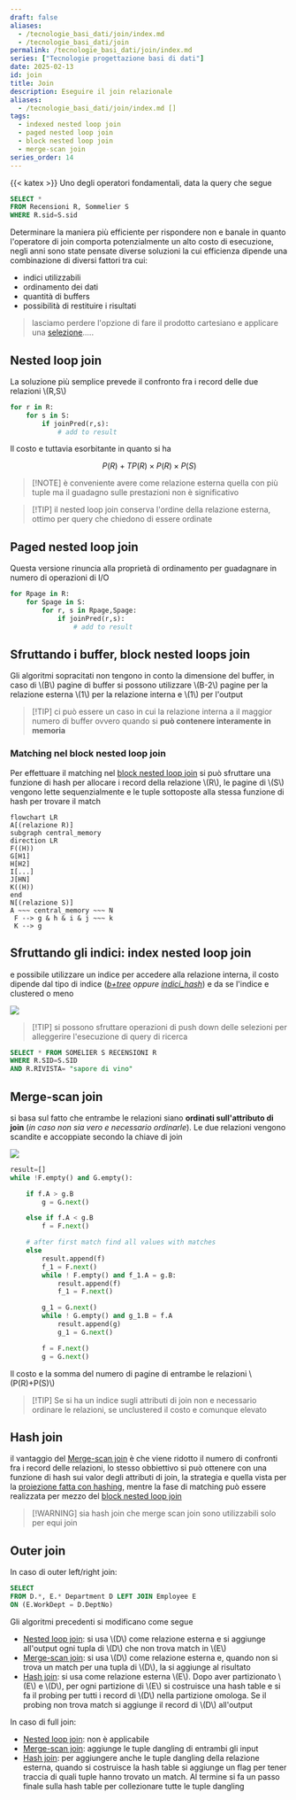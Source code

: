 ```yaml
---
draft: false
aliases:
  - /tecnologie_basi_dati/join/index.md
  - /tecnologie_basi_dati/join
permalink: /tecnologie_basi_dati/join/index.md
series: ["Tecnologie progettazione basi di dati"]
date: 2025-02-13
id: join
title: Join
description: Eseguire il join relazionale
aliases:
  - /tecnologie_basi_dati/join/index.md []
tags:
  - indexed nested loop join
  - paged nested loop join
  - block nested loop join
  - merge-scan join
series_order: 14
---
```


{{< katex >}}
Uno degli operatori fondamentali, data la query che segue

```sql
SELECT *
FROM Recensioni R, Sommelier S
WHERE R.sid=S.sid
```

Determinare la maniera più efficiente per rispondere non e banale in quanto l'operatore di join comporta potenzialmente un alto costo di esecuzione, negli anni sono state pensate diverse soluzioni la cui efficienza dipende una combinazione di diversi fattori tra cui:

- indici utilizzabili
- ordinamento dei dati
- quantità di buffers
- possibilità di restituire i risultati
> lasciamo perdere l'opzione di fare il prodotto cartesiano e applicare una [selezione](/tecnologie_basi_dati/selezione).....

## Nested loop join

La soluzione più semplice prevede il confronto fra i record delle due relazioni \\(R,S\\)

```python
for r in R:
	for s in S:
		if joinPred(r,s):
			# add to result
```

Il costo e tuttavia esorbitante in quanto si ha

$$
P(R) + TP(R)\times P(R)\times P(S)
$$

>[!NOTE] è conveniente avere come relazione esterna quella con più tuple ma il guadagno sulle prestazioni non è significativo

>[!TIP] il nested loop join conserva l'ordine della relazione esterna, ottimo per query che chiedono di essere ordinate

## Paged nested loop join

Questa versione rinuncia alla proprietà di ordinamento per guadagnare in numero di operazioni di I/O

```python
for Rpage in R:
	for Spage in S:
		for r, s in Rpage,Spage:
			if joinPred(r,s):
				# add to result
```

## Sfruttando i buffer, block nested loops join

Gli algoritmi sopracitati non tengono in conto la dimensione del buffer, in caso di \\(B\\) pagine di buffer si possono utilizzare \\(B-2\\) pagine per la relazione esterna \\(1\\) per la relazione interna e \\(1\\) per l'output

>[!TIP] ci può essere un caso in cui la relazione interna a il maggior numero di buffer ovvero quando si **può contenere interamente in memoria**

### Matching nel block nested loop join

Per effettuare il matching nel [block nested loop join](#sfruttando-i-buffer-block-nested-loops-join) si può sfruttare una funzione di hash per allocare i record della relazione \\(R\\), le pagine di \\(S\\) vengono lette sequenzialmente e le tuple sottoposte alla stessa  funzione di hash per trovare il match

```mermaid
flowchart LR
A[(relazione R)]
subgraph central_memory
direction LR
F((H))
G[H1]
H[H2]
I[...]
J[HN]
K((H))
end
N[(relazione S)]
A ~~~ central_memory ~~~ N
 F --> g & h & i & j ~~~ k
 K --> g
```

## Sfruttando gli indici: index nested loop join

e possibile utilizzare un indice per accedere alla relazione interna, il costo dipende dal tipo di indice (*[b+tree](/tecnologie_basi_dati/b+tree) oppure [indici_hash](/tecnologie_basi_dati/indici_hash)*) e da se l'indice e clustered o meno


![](index_nested_loop_join.png)

>[!TIP]  si possono sfruttare operazioni di push down delle selezioni per alleggerire l'esecuzione di query di ricerca
```sql
SELECT * FROM SOMELIER S RECENSIONI R
WHERE R.SID=S.SID
AND R.RIVISTA= "sapore di vino"
```

## Merge-scan join

si basa sul fatto che entrambe le relazioni siano **ordinati sull'attributo di join** (*in caso non sia vero e necessario ordinarle*). Le due relazioni vengono scandite e accoppiate secondo la chiave di join

![](merge_scan_join.png)

```python
result=[]
while !F.empty() and G.empty():

    if f.A > g.B
        g = G.next()

    else if f.A < g.B
        f = F.next()

	# after first match find all values with matches
    else
		result.append(f)
		f_1 = F.next()
        while ! F.empty() and f_1.A = g.B:
			result.append(f)
			f_1 = F.next()

        g_1 = G.next()
        while ! G.empty() and g_1.B = f.A
			result.append(g)
	        g_1 = G.next()

        f = F.next()
        g = G.next()
```

Il costo  e la somma del numero di pagine di entrambe le relazioni \\(P(R)+P(S)\\)

>[!TIP] Se si ha un indice sugli attributi di join non e necessario ordinare le relazioni, se unclustered il costo e comunque elevato

## Hash join

il vantaggio del [Merge-scan join](#merge-scan-join) è che viene ridotto il numero di confronti fra i record delle relazioni, lo stesso obbiettivo si può ottenere con una funzione di hash sui valor degli attributi di join, la strategia e quella vista per la [proiezione fatta con hashing](/tecnologie_basi_dati/proiezione#proiettare-usando-hashing), mentre la fase di matching può essere realizzata per mezzo del [block nested loop join](#matching-nel-block-nested-loop-join)

>[!WARNING] sia hash join che merge scan join sono utilizzabili solo per equi join

## Outer join

In caso di outer left/right join:

```sql
SELECT
FROM D.*, E.* Department D LEFT JOIN Employee E
ON (E.WorkDept = D.DeptNo)
```

Gli algoritmi precedenti si modificano come segue

- [Nested loop join](#nested-loop-join): si usa \\(D\\) come relazione esterna e si aggiunge all'output ogni tupla di \\(D\\) che non trova match in \\(E\\)
- [Merge-scan join](#merge-scan-join): si usa \\(D\\) come relazione esterna e, quando non si trova un match per una tupla di \\(D\\), la si aggiunge al risultato
- [Hash join](#hash-join): si usa come relazione esterna \\(E\\). Dopo aver partizionato \\(E\\) e \\(D\\), per ogni partizione di \\(E\\) si costruisce una hash table e si fa il probing per tutti i record di \\(D\\) nella partizione omologa. Se il probing non trova match si aggiunge il record di \\(D\\) all'output

In caso di full join:

- [Nested loop join](#nested-loop-join): non è applicabile
- [Merge-scan join](#merge-scan-join): aggiunge le tuple dangling di entrambi gli input
- [Hash join](#hash-join): per aggiungere anche le tuple dangling della relazione esterna, quando si costruisce la hash table si aggiunge un flag per tener traccia di quali tuple hanno trovato un match. Al termine si fa un passo finale sulla hash table per collezionare tutte le tuple dangling
